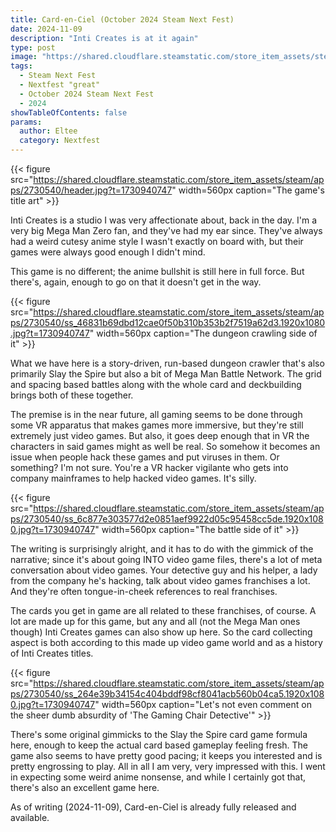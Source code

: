 ```yaml
---
title: Card-en-Ciel (October 2024 Steam Next Fest)
date: 2024-11-09
description: "Inti Creates is at it again"
type: post
image: "https://shared.cloudflare.steamstatic.com/store_item_assets/steam/apps/2730540/header.jpg?t=1730940747"
tags:
  - Steam Next Fest
  - Nextfest "great"
  - October 2024 Steam Next Fest
  - 2024
showTableOfContents: false
params:
  author: Eltee
  category: Nextfest
---
```


{{< figure src="https://shared.cloudflare.steamstatic.com/store_item_assets/steam/apps/2730540/header.jpg?t=1730940747" width=560px caption="The game's title art" >}}

Inti Creates is a studio I was very affectionate about, back in the day. I'm a very big Mega Man Zero fan, and they've had my ear since. They've always had a weird cutesy anime style I wasn't exactly on board with, but their games were always good enough I didn't mind.

This game is no different; the anime bullshit is still here in full force. But there's, again, enough to go on that it doesn't get in the way.

{{< figure src="https://shared.cloudflare.steamstatic.com/store_item_assets/steam/apps/2730540/ss_46831b69dbd12cae0f50b310b353b2f7519a62d3.1920x1080.jpg?t=1730940747" width=560px caption="The dungeon crawling side of it" >}}

What we have here is a story-driven, run-based dungeon crawler that's also primarily Slay the Spire but also a bit of Mega Man Battle Network. The grid and spacing based battles along with the whole card and deckbuilding brings both of these together.

The premise is in the near future, all gaming seems to be done through some VR apparatus that makes games more immersive, but they're still extremely just video games. But also, it goes deep enough that in VR the characters in said games might as well be real. So somehow it becomes an issue when people hack these games and put viruses in them. Or something? I'm not sure. You're a VR hacker vigilante who gets into company mainframes to help hacked video games. It's silly.

{{< figure src="https://shared.cloudflare.steamstatic.com/store_item_assets/steam/apps/2730540/ss_6c877e303577d2e0851aef9922d05c95458cc5de.1920x1080.jpg?t=1730940747" width=560px caption="The battle side of it" >}}

The writing is surprisingly alright, and it has to do with the gimmick of the narrative; since it's about going INTO video game files, there's a lot of meta conversation about video games. Your detective guy and his helper, a lady from the company he's hacking, talk about video games franchises a lot. And they're often tongue-in-cheek references to real franchises.

The cards you get in game are all related to these franchises, of course. A lot are made up for this game, but any and all (not the Mega Man ones though) Inti Creates games can also show up here. So the card collecting aspect is both according to this made up video game world and as a history of Inti Creates titles.

{{< figure src="https://shared.cloudflare.steamstatic.com/store_item_assets/steam/apps/2730540/ss_264e39b34154c404bddf98cf8041acb560b04ca5.1920x1080.jpg?t=1730940747" width=560px caption="Let's not even comment on the sheer dumb absurdity of 'The Gaming Chair Detective'" >}}

There's some original gimmicks to the Slay the Spire card game formula here, enough to keep the actual card based gameplay feeling fresh. The game also seems to have pretty good pacing; it keeps you interested and is pretty engrossing to play. All in all I am very, very impressed with this. I went in expecting some weird anime nonsense, and while I certainly got that, there's also an excellent game here.

As of writing (2024-11-09), Card-en-Ciel is already fully released and available.